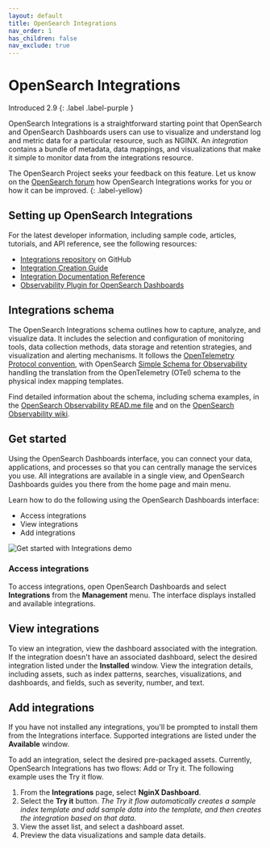 ```yaml
---
layout: default
title: OpenSearch Integrations
nav_order: 1
has_children: false
nav_exclude: true
---
```


# OpenSearch Integrations
Introduced 2.9
{: .label .label-purple }

OpenSearch Integrations is a straightforward starting point that OpenSearch and OpenSearch Dashboards users can use to visualize and understand log and metric data for a particular resource, such as NGINX. An _integration_ contains a bundle of metadata, data mappings, and visualizations that make it simple to monitor data from the integrations resource.

The OpenSearch Project seeks your feedback on this feature. Let us know on the [OpenSearch forum](https://forum.opensearch.org/) how OpenSearch Integrations works for you or how it can be improved. 
{: .label-yellow}

## Setting up OpenSearch Integrations

For the latest developer information, including sample code, articles, tutorials, and API reference, see the following resources:

- [Integrations repository](https://github.com/opensearch-project/observability/tree/e18cf354fd7720a6d5df6a6de5d53e51a9d43127/integrations) on GitHub
- [Integration Creation Guide](https://github.com/opensearch-project/dashboards-observability/wiki/Integration-Creation-Guide)
- [Integration Documentation Reference](https://github.com/opensearch-project/dashboards-observability/wiki/Integration-Documentation-Reference)
- [Observability Plugin for OpenSearch Dashboards](https://github.com/opensearch-project/dashboards-observability/wiki)
 
## Integrations schema

The OpenSearch Integrations schema outlines how to capture, analyze, and visualize data. It includes the selection and configuration of monitoring tools, data collection methods, data storage and retention strategies, and visualization and alerting mechanisms. It follows the [OpenTelemetry Protocol convention](https://github.com/open-telemetry), with OpenSearch [Simple Schema for Observability](https://opensearch.org/docs/latest/observing-your-data/ssfo/) handling the translation from the OpenTelemetry (OTel) schema to the physical index mapping templates. 

Find detailed information about the schema, including schema examples, in the [OpenSearch Observability READ.me file](https://github.com/opensearch-project/opensearch-catalog/blob/main/docs/schema/observability/README.md) and on the [OpenSearch Observability wiki](https://github.com/opensearch-project/dashboards-observability/wiki/OpenSearch-Observability--Home#observability-schema).

## Get started

Using the OpenSearch Dashboards interface, you can connect your data, applications, and processes so that you can centrally manage the services you use. All integrations are available in a single view, and OpenSearch Dashboards guides you there from the home page and main menu. 

Learn how to do the following using the OpenSearch Dashboards interface:

- Access integrations
- View integrations
- Add integrations 

![Get started with Integrations demo]({{site.url}}{{site.baseurl}}/images/integrations/nginx-integration.gif)

### Access integrations

To access integrations, open OpenSearch Dashboards and select **Integrations** from the **Management** menu. The interface displays installed and available integrations.

## View integrations

To view an integration, view the dashboard associated with the integration. If the integration doesn't have an associated dashboard, select the desired integration listed under the **Installed** window. View the integration details, including assets, such as index patterns, searches, visualizations, and dashboards, and fields, such as severity, number, and text. 

## Add integrations

If you have not installed any integrations, you'll be prompted to install them from the Integrations interface. Supported integrations are listed under the **Available** window. 

To add an integration, select the desired pre-packaged assets. Currently, OpenSearch Integrations has two flows: Add or Try it. The following example uses the Try it flow.

1. From the **Integrations** page, select **NginX Dashboard**.
2. Select the **Try it** button. _The Try it flow automatically creates a sample index template and add sample data into the template, and then creates the integration based on that data._
3. View the asset list, and select a dashboard asset.
4. Preview the data visualizations and sample data details.  

